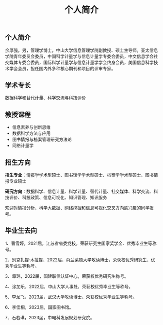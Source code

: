 ﻿---
layout: page
title:  个人简介
cover:  false
menu:   true
order:  1
---
## 个人简介
余厚强，男，管理学博士，中山大学信息管理学院副教授、硕士生导师。亚太信息学院青年委员会委员，中国科学计量学与信息计量学专委会委员，中文信息学会社交媒体专委会委员，国际科学计量学与信息计量学学会终身会员，美国信息科学技术学会会员，担任国内外多种核心期刊和项目的评审专家。

## 学术专长
数据科学和替代计量、科学交流与科技评价

## 教授课程
* 信息素养与创新思维
* 数据科学方法与应用
* 图书情报与档案管理研究方法论
* 网络计量学

## 招生方向
**招生专业**：情报学学术型硕士、图书馆学学术型硕士、档案学学术型硕士、图书情报专业硕士

**研究方向**：数据科学、信息计量、科学计量、替代计量、社交媒体、科学交流、科技评价、科技政策、信息可视化、知识管理、知识服务

欢迎对情报分析、科学大数据、网络挖掘和信息可视化交叉方向感兴趣的同学报考。

## 毕业生去向

1、曹雪婷，2021届，江苏省省委党校，荣获研究生国家奖学金、优秀毕业生等称号。

2、别克扎提·木拉提，2022届，荷兰莱顿大学攻读博士，荣获校优秀研究生、优秀毕业生等称号。

3、章玮，2022届，国建联信认证中心，荣获校优秀研究生称号。

4、涂加乐，2022届，中山大学人事处，荣获校优秀毕业生等称号。

5、李龙飞，2023届，武汉大学攻读博士，荣获校优秀毕业生等称号。

6、李佳桐，2023届，国家图书馆。

7、石若琪，2023届，中电科发展规划研究院。
